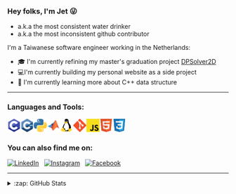 ### Hey folks, I'm Jet :stuck_out_tongue_winking_eye:

- a.k.a the most consistent water drinker
- a.k.a the most inconsistent github contributor

I'm a Taiwanese software engineer working in the Netherlands:

- :mortar_board: I'm currently refining my master's graduation project [DPSolver2D][graduationproject]
- :computer:I'm currently building my personal website as a side project
- :book: I'm currently learning more about C++ data structure

---

### Languages and Tools:

<img align="left" height="30" width="30" src="./Icon/c-programming.png" />
<img align="left" height="30" width="30" src="./Icon/c-plusplus.png" />
<img align="left" height="30" width="30" src="./Icon/python.png" />
<img align="left" height="30" width="30" src="./Icon/matlab.png" />
<img align="left" height="30" width="30" src="./Icon/linux.png" />
<img align="left" height="30" width="30" src="./Icon/git.png" />
<img align="left" height="30" width="30" src="./Icon/javascript.png" />
<img align="left" height="30" width="30" src="./Icon/html.png" />
<img  height="30" width="30" src="./Icon/css.png" />

### You can also find me on:

[![LinkedIn](https://img.shields.io/badge/linkedin-%230077B5.svg?&style=for-the-badge&logo=linkedin&logoColor=white)](https://www.linkedin.com/in/jet-chang/) &nbsp;
[![Instagram](https://img.shields.io/badge/instagram-%23E4405F.svg?&style=for-the-badge&logo=instagram&logoColor=white)](https://www.instagram.com/j900213/) &nbsp;
[![Facebook](https://img.shields.io/badge/facebook-%231877F2.svg?&style=for-the-badge&logo=facebook&logoColor=white)](https://www.facebook.com/jet.chang.520)

[linkedin]: https://www.linkedin.com/in/jet-chang/
[instagram]: https://www.instagram.com/j900213/
[facebook]: https://www.facebook.com/jet.chang.520
[graduationproject]: https://github.com/j900213/DPSolver2D

---

<details>
  <summary>:zap: GitHub Stats</summary>

  <img align="left" alt="codeSTACKr's GitHub Stats" src="https://github-readme-stats.j900213.vercel.app/api?username=j900213&show_icons=true&hide_border=true" />

</details>
